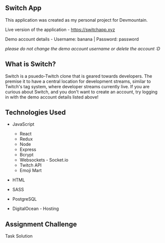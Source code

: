## Switch App
This application was created as my personal project for Devmountain.  

Live version of the application - https://switchapp.xyz  

Demo account details - Username: banana | Password: password   

*please do not change the demo account username or delete the account :D*

## What is Switch?
Switch is a psuedo-Twitch clone that is geared towards developers. The premise it to have a central location for development streams, similar to Twitch's tag system, where developer streams currently live. If you are curious about Switch, and you don't want to create an account, try logging in with the demo account details listed above!

## Technologies Used
+ JavaScript
  + React
  + Redux
  + Node
  + Express
  + Bcrypt
  + Websockets - Socket.io
  + Twitch API
  + Emoji Mart
  
+ HTML

+ SASS

+ PostgreSQL

+ DigitalOcean - Hosting

## Assignment Challenge
Task
Solution

